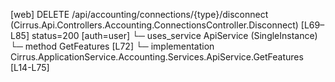 [web] DELETE /api/accounting/connections/{type}/disconnect  (Cirrus.Api.Controllers.Accounting.ConnectionsController.Disconnect)  [L69–L85] status=200 [auth=user]
  └─ uses_service ApiService (SingleInstance)
    └─ method GetFeatures [L72]
      └─ implementation Cirrus.ApplicationService.Accounting.Services.ApiService.GetFeatures [L14-L75]

